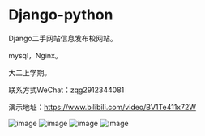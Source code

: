 # Django-python

Django二手网站信息发布校网站。

mysql，Nginx。

大二上学期。

联系方式WeChat：zqg2912344081

演示地址：https://www.bilibili.com/video/BV1Te411x72W

![image](https://github.com/yuelishaonian/Django/blob/master/pre_veiw/1.png)
![image](https://github.com/yuelishaonian/Django/blob/master/pre_veiw/2.png)
![image](https://github.com/yuelishaonian/Django/blob/master/pre_veiw/3.png)
![image](https://github.com/yuelishaonian/Django/blob/master/pre_veiw/4.png)


